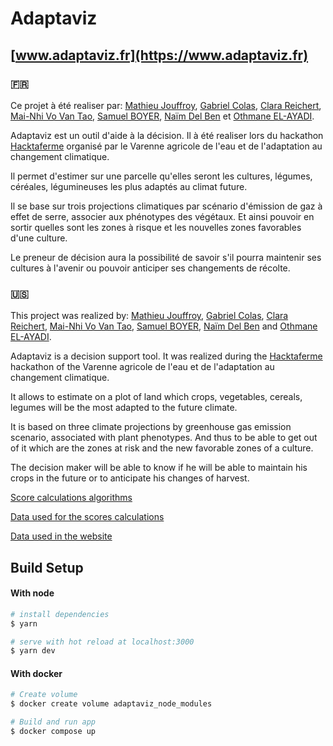 # Adaptaviz

## [www.adaptaviz.fr](https://www.adaptaviz.fr)

### 🇫🇷

Ce projet à été realiser par: [Mathieu Jouffroy](https://www.linkedin.com/in/mathieu-jouffroy/), [Gabriel Colas](https://www.linkedin.com/in/gabriel-colas-842250173/), [Clara Reichert](https://www.linkedin.com/in/clara-reichert0/), [Mai-Nhi Vo Van Tao](https://www.linkedin.com/in/mai-nhi-vo-van-tao/), [Samuel BOYER](https://www.linkedin.com/in/samuel-boyer-27724b158/), [Naïm Del Ben](https://www.linkedin.com/in/naimdb/) et [Othmane EL-AYADI](https://www.linkedin.com/in/othmane-el-ayadi/).

Adaptaviz est un outil d'aide à la décision. Il à été realiser lors du hackathon [Hacktaferme](https://www.hacktaferme.fr/) organisé par le Varenne agricole de l'eau et de l'adaptation au changement climatique.

Il permet d'estimer sur une parcelle qu'elles seront les cultures, légumes, céréales, légumineuses les plus adaptés au climat future.

Il se base sur trois projections climatiques par scénario d'émission de gaz à effet de serre, associer aux phénotypes des végétaux. Et ainsi pouvoir en sortir quelles sont les zones à risque et les nouvelles zones favorables d'une culture.

Le preneur de décision aura la possibilité de savoir s'il pourra maintenir ses cultures à l'avenir ou pouvoir anticiper ses changements de récolte.


### 🇺🇸

This project was realized by: [Mathieu Jouffroy](https://www.linkedin.com/in/mathieu-jouffroy/), [Gabriel Colas](https://www.linkedin.com/in/gabriel-colas-842250173/), [Clara Reichert](https://www.linkedin.com/in/clara-reichert0/), [Mai-Nhi Vo Van Tao](https://www.linkedin.com/in/mai-nhi-vo-van-tao/), [Samuel BOYER](https://www.linkedin.com/in/samuel-boyer-27724b158/), [Naïm Del Ben](https://www.linkedin.com/in/naimdb/) and [Othmane EL-AYADI](https://www.linkedin.com/in/othmane-el-ayadi/).

Adaptaviz is a decision support tool. It was realized during the [Hacktaferme](https://www.hacktaferme.fr/) hackathon of the Varenne agricole de l'eau et de l'adaptation au changement climatique.

It allows to estimate on a plot of land which crops, vegetables, cereals, legumes will be the most adapted to the future climate.

It is based on three climate projections by greenhouse gas emission scenario, associated with plant phenotypes. And thus to be able to get out of it which are the zones at risk and the new favorable zones of a culture.

The decision maker will be able to know if he will be able to maintain his crops in the future or to anticipate his changes of harvest.


[Score calculations algorithms](https://github.com/owalid/adaptaviz/tree/main/score)


[Data used for the scores calculations](https://github.com/owalid/adaptaviz/tree/main/score/data_ref)


[Data used in the website](https://github.com/owalid/adaptaviz/tree/main/static/data)

## Build Setup

####  With node

```bash
# install dependencies
$ yarn

# serve with hot reload at localhost:3000
$ yarn dev
```

####  With docker

```bash
# Create volume
$ docker create volume adaptaviz_node_modules

# Build and run app
$ docker compose up
```
